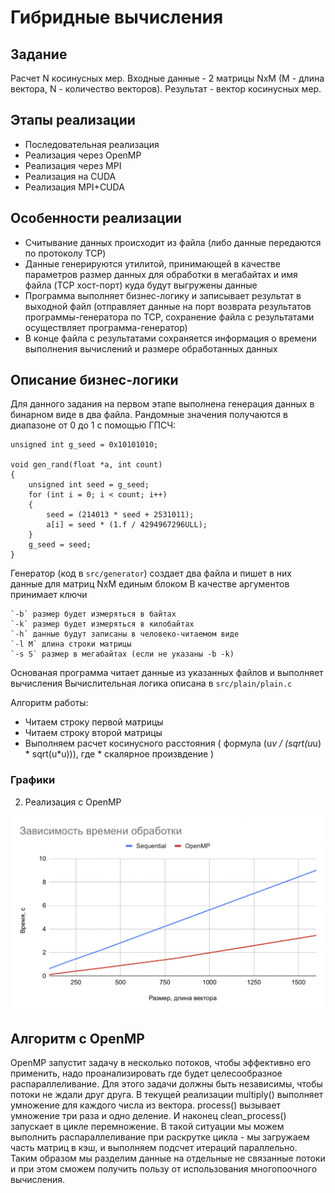 # Гибридные вычисления

## Задание

Расчет N косинусных мер. Входные данные - 2 матрицы NxM (M - длина вектора, N - количество векторов). Результат - вектор косинусных мер.

## Этапы реализации

- Последовательная реализация
- Реализация через OpenMP
- Реализация через MPI
- Реализация на CUDA
- Реализация MPI+CUDA

## Особенности реализации

- Считывание данных происходит из файла (либо данные передаются по протоколу TCP)
- Данные генерируются утилитой, принимающей в качестве параметров размер данных для обработки в мегабайтах и имя файла (TCP хост-порт) куда будут выгружены данные
- Программа выполняет бизнес-логику и записывает результат в выходной файл (отправляет данные на порт возврата результатов программы-генератора по TCP, сохранение файла с результатами осуществляет программа-генератор)
- В конце файла с результатами сохраняется информация о времени выполнения вычислений и размере обработанных данных

## Описание бизнес-логики

Для данного задания на первом этапе выполнена генерация данных в бинарном виде в два файла. Рандомные значения получаются в диапазоне от 0 до 1 с помощью ГПСЧ:

```
unsigned int g_seed = 0x10101010;

void gen_rand(float *a, int count)
{ 
    unsigned int seed = g_seed;
    for (int i = 0; i < count; i++)
    {
        seed = (214013 * seed + 2531011);
        a[i] = seed * (1.f / 4294967296ULL);
    }  
    g_seed = seed;
}
```

Генератор (код в `src/generator`) создает два файла и пишет в них данные для матриц NxM единым блоком
В качестве аргументов принимает ключи

    `-b` размер будет измеряться в байтах
    `-k` размер будет измеряться в килобайтах
    `-h` данные будут записаны в человеко-читаемом виде
    `-l M` длина строки матрицы
    `-s S` размер в мегабайтах (если не указаны -b -k)

Основаная программа читает данные из указанных файлов и выполняет вычисления
Вычислительная логика описана в `src/plain/plain.c`

Алгоритм работы:
- Читаем строку первой матрицы
- Читаем строку второй матрицы
- Выполняем расчет косинусного расстояния ( формула (u*v / (sqrt(u*u) * sqrt(u*u))), где * скалярное произвдение )

### Графики

2. Реализация с OpenMP

![](./img/openmp.png)

## Алгоритм с OpenMP

OpenMP запустит задачу в несколько потоков, чтобы эффективно его применить, надо проанализировать где будет целесообразное распараллеливание. Для этого задачи должны быть независимы, чтобы потоки не ждали друг друга.
В текущей реализации multiply() выполняет умножение для каждого числа из вектора. process() вызывает умножение три раза и одно деление. И наконец clean_process() запускает в цикле перемножение. 
В такой ситуации мы можем выполнить распараллеливание при раскрутке цикла - мы загружаем часть матриц в кэш, и выполняем подсчет итераций параллельно.
Таким образом мы разделим данные на отдельные не связанные потоки и при этом сможем получить пользу от использования многопоочного вычисления.